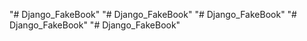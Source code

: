 "# Django_FakeBook" 
"# Django_FakeBook" 
"# Django_FakeBook" 
"# Django_FakeBook" 
"# Django_FakeBook" 
